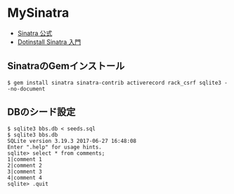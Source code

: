 # MySinatra

* [Sinatra 公式](http://sinatrarb.com/)   
* [Dotinstall Sinatra 入門](https://dotinstall.com/lessons/basic_sinatra_v2)   

## SinatraのGemインストール
```
$ gem install sinatra sinatra-contrib activerecord rack_csrf sqlite3 --no-document
```

## DBのシード設定
```
$ sqlite3 bbs.db < seeds.sql
$ sqlite3 bbs.db
SQLite version 3.19.3 2017-06-27 16:48:08
Enter ".help" for usage hints.
sqlite> select * from comments;
1|comment 1
2|comment 2
3|comment 3
4|comment 4
sqlite> .quit
```

##
